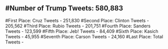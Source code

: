 #Number of Trump Tweets: 580,883
---
#First Place: Cruz Tweets - 251,830
#Second Place: Clinton Tweets - 205,562
#Third Place: Rubio Tweets - 201,751
#Fourth Place: Sanders Tweets - 123,599
#Fifth Place: Jeb! Tweets - 84,409
#Sixth Place: Kasich Tweets - 45,955
#Seventh Place: Carson Tweets - 24,160
#Last Place: Total Tweets -  
